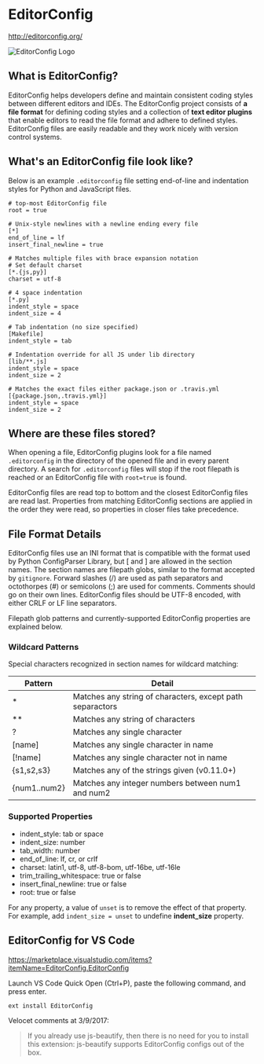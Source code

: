 # EditorConfig

http://editorconfig.org/

![EditorConfig Logo](http://editorconfig.org/logo.png)

## What is EditorConfig?

EditorConfig helps developers define and maintain consistent coding styles between different editors and IDEs. The EditorConfig project consists of **a file format** for defining coding styles and a collection of **text editor plugins** that enable editors to read the file format and adhere to defined styles. EditorConfig files are easily readable and they work nicely with version control systems.

## What's an EditorConfig file look like?

Below is an example `.editorconfig` file setting end-of-line and indentation styles for Python and JavaScript files.

```
# top-most EditorConfig file
root = true

# Unix-style newlines with a newline ending every file
[*]
end_of_line = lf
insert_final_newline = true

# Matches multiple files with brace expansion notation
# Set default charset
[*.{js,py}]
charset = utf-8

# 4 space indentation
[*.py]
indent_style = space
indent_size = 4

# Tab indentation (no size specified)
[Makefile]
indent_style = tab

# Indentation override for all JS under lib directory
[lib/**.js]
indent_style = space
indent_size = 2

# Matches the exact files either package.json or .travis.yml
[{package.json,.travis.yml}]
indent_style = space
indent_size = 2
```

## Where are these files stored?

When opening a file, EditorConfig plugins look for a file named `.editorconfig` in the directory of the opened file and in every parent directory. A search for `.editorconfig` files will stop if the root filepath is reached or an EditorConfig file with `root=true` is found.

EditorConfig files are read top to bottom and the closest EditorConfig files are read last. Properties from matching EditorConfig sections are applied in the order they were read, so properties in closer files take precedence.

## File Format Details

EditorConfig files use an INI format that is compatible with the format used by Python ConfigParser Library, but [ and ] are allowed in the section names. The section names are filepath globs, similar to the format accepted by `gitignore`. Forward slashes (/) are used as path separators and octothorpes (#) or semicolons (;) are used for comments. Comments should go on their own lines. EditorConfig files should be UTF-8 encoded, with either CRLF or LF line separators.

Filepath glob patterns and currently-supported EditorConfig properties are explained below.

### Wildcard Patterns

Special characters recognized in section names for wildcard matching:

Pattern | Detail
--- | ---
\* | Matches any string of characters, except path separactors
** | Matches any string of characters
? | Matches any single character
[name] | Matches any single character in name
[!name] | Matches any single character not in name
{s1,s2,s3} | Matches any of the strings given (v0.11.0+)
{num1..num2} | Matches any integer numbers between num1 and num2

### Supported Properties

* indent_style: tab or space
* indent_size: number
* tab_width: number
* end\_of\_line: lf, cr, or crlf
* charset: latin1, utf-8, utf-8-bom, utf-16be, utf-16le
* trim\_trailing_whitespace: true or false
* insert\_final_newline: true or false
* root: true or false

For any property, a value of `unset` is to remove the effect of that property. For example, add `indent_size = unset` to undefine **indent_size** property.

## EditorConfig for VS Code 

https://marketplace.visualstudio.com/items?itemName=EditorConfig.EditorConfig

Launch VS Code Quick Open (Ctrl+P), paste the following command, and press enter.

```
ext install EditorConfig
```

Velocet comments at 3/9/2017:

> If you already use js-beautify, then there is no need for you to install this extension: js-beautify supports EditorConfig configs out of the box.
